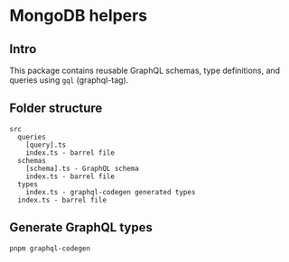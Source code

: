 # MongoDB helpers

## Intro

This package contains reusable GraphQL schemas, type definitions, and queries using `gql` (graphql-tag).

## Folder structure

```
src
  queries
    [query].ts
    index.ts - barrel file
  schemas
    [schema].ts - GraphQL schema
    index.ts - barrel file
  types
    index.ts - graphql-codegen generated types
  index.ts - barrel file
```

## Generate GraphQL types

`pnpm graphql-codegen`
